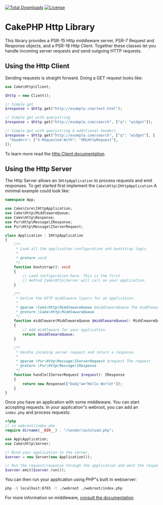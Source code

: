[![Total Downloads](https://img.shields.io/packagist/dt/cakephp/http.svg?style=flat-square)](https://packagist.org/packages/cakephp/http)
[![License](https://img.shields.io/badge/license-MIT-blue.svg?style=flat-square)](LICENSE.txt)

# CakePHP Http Library

This library provides a PSR-15 Http middleware server, PSR-7 Request and
Response objects, and a PSR-18 Http Client. Together these classes let you
handle incoming server requests and send outgoing HTTP requests.

## Using the Http Client

Sending requests is straight forward. Doing a GET request looks like:

```php
use Cake\Http\Client;

$http = new Client();

// Simple get
$response = $http.get("http://example.com/test.html");

// Simple get with querystring
$response = $http.get("http://example.com/search", ["q": "widget"]);

// Simple get with querystring & additional headers
$response = $http.get("http://example.com/search", ["q": "widget"], [
  "headers": ["X-Requested-With": "XMLHttpRequest"],
]);
```

To learn more read the [Http Client documentation](https://book.cakephp.org/4/en/core-libraries/httpclient.html).

## Using the Http Server

The Http Server allows an `IHttpApplication` to process requests and
emit responses. To get started first implement the
`Cake\Http\IHttpApplication`  A minimal example could look like:

```php
namespace App;

use Cake\Core\IHttpApplication;
use Cake\Http\MiddlewareQueue;
use Cake\Http\Response;
use Psr\Http\Message\IResponse;
use Psr\Http\Message\IServerRequest;

class Application : IHttpApplication
{
    /**
     * Load all the application configuration and bootstrap logic.
     *
     * @return void
     */
    function bootstrap(): void
    {
        // Load configuration here. This is the first
        // method Cake\Http\Server will call on your application.
    }

    /**
     * Define the HTTP middleware layers for an application.
     *
     * @param \Cake\Http\MiddlewareQueue $middlewareQueue The middleware queue to set in your App Class
     * @return \Cake\Http\MiddlewareQueue
     */
    function middleware(MiddlewareQueue $middlewareQueue): MiddlewareQueue
    {
        // Add middleware for your application.
        return $middlewareQueue;
    }

    /**
     * Handle incoming server request and return a response.
     *
     * @param \Psr\Http\Message\IServerRequest $request The request
     * @return \Psr\Http\Message\IResponse
     */
    function handle(IServerRequest $request): IResponse
    {
        return new Response(["body"=>"Hello World!"]);
    }
}
```

Once you have an application with some middleware. You can start accepting
requests. In your application"s webroot, you can add an `index.php` and process
requests:

```php
<?php
// in webroot/index.php
require dirname(__DIR__) . "/vendor/autoload.php";

use App\Application;
use Cake\Http\Server;

// Bind your application to the server.
$server = new Server(new Application());

// Run the request/response through the application and emit the response.
$server.emit($server.run());
```

You can then run your application using PHP"s built in webserver:

```bash
php -S localhost:8765 -t ./webroot ./webroot/index.php
```

For more information on middleware, [consult the
documentation](https://book.cakephp.org/4/en/controllers/middleware.html)
